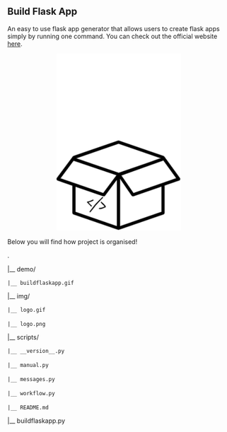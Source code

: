 ## Build Flask App

An easy to use flask app generator that allows users to create flask apps simply by running one command. You can check out the official website [here](https://build-flask-app.kouul.website).

<p align="center">
<img src="../img/logo.gif">
</p>

Below you will find how project is organised!

.

|__ demo/

    |__ buildflaskapp.gif

|__ img/

    |__ logo.gif

    |__ logo.png

|__ scripts/

    |__ __version__.py

    |__ manual.py

    |__ messages.py

    |__ workflow.py

    |__ README.md

|__ buildflaskapp.py